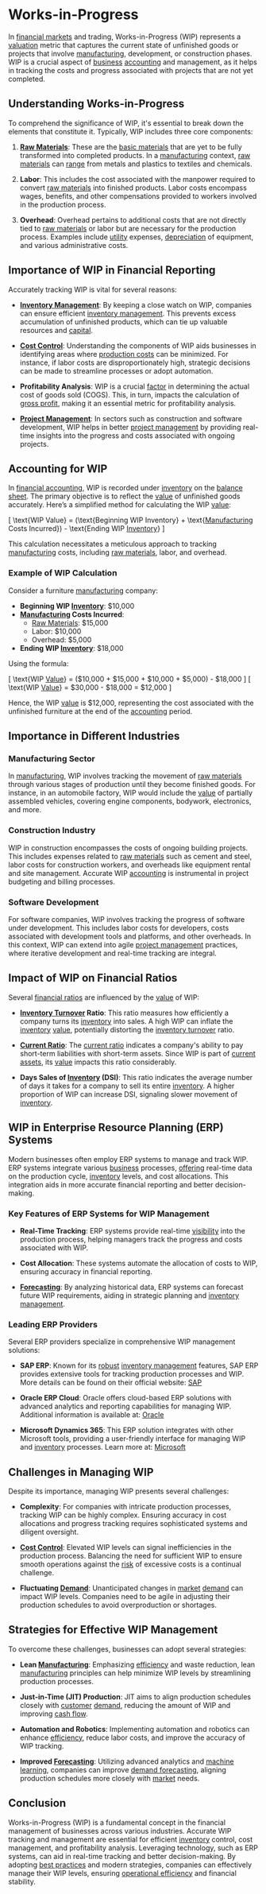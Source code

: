 # Works-in-Progress

In [financial markets](../f/financial_market.md) and trading, Works-in-Progress (WIP) represents a [valuation](../v/valuation.md) metric that captures the current state of unfinished goods or projects that involve [manufacturing](../m/manufacturing.md), development, or construction phases. WIP is a crucial aspect of [business](../b/business.md) [accounting](../a/accounting.md) and management, as it helps in tracking the costs and progress associated with projects that are not yet completed.

## Understanding Works-in-Progress

To comprehend the significance of WIP, it's essential to break down the elements that constitute it. Typically, WIP includes three core components:

1. **[Raw Materials](../r/raw_materials.md)**: These are the [basic materials](../b/basic_materials.md) that are yet to be fully transformed into completed products. In a [manufacturing](../m/manufacturing.md) context, [raw materials](../r/raw_materials.md) can [range](../r/range.md) from metals and plastics to textiles and chemicals.
 
2. **Labor**: This includes the cost associated with the manpower required to convert [raw materials](../r/raw_materials.md) into finished products. Labor costs encompass wages, benefits, and other compensations provided to workers involved in the production process.

3. **Overhead**: Overhead pertains to additional costs that are not directly tied to [raw materials](../r/raw_materials.md) or labor but are necessary for the production process. Examples include [utility](../u/utility.md) expenses, [depreciation](../d/depreciation.md) of equipment, and various administrative costs.

## Importance of WIP in Financial Reporting

Accurately tracking WIP is vital for several reasons:

- **[Inventory Management](../i/inventory_management.md)**: By keeping a close watch on WIP, companies can ensure efficient [inventory management](../i/inventory_management.md). This prevents excess accumulation of unfinished products, which can tie up valuable resources and [capital](../c/capital.md).

- **[Cost Control](../c/cost_control.md)**: Understanding the components of WIP aids businesses in identifying areas where [production costs](../p/production_costs.md) can be minimized. For instance, if labor costs are disproportionately high, strategic decisions can be made to streamline processes or adopt automation.

- **Profitability Analysis**: WIP is a crucial [factor](../f/factor.md) in determining the actual cost of goods sold (COGS). This, in turn, impacts the calculation of [gross profit](../g/gross_profit.md), making it an essential metric for profitability analysis.

- **[Project Management](../p/project_management.md)**: In sectors such as construction and software development, WIP helps in better [project management](../p/project_management.md) by providing real-time insights into the progress and costs associated with ongoing projects.

## Accounting for WIP

In [financial accounting](../f/financial_accounting.md), WIP is recorded under [inventory](../i/inventory.md) on the [balance sheet](../b/balance_sheet.md). The primary objective is to reflect the [value](../v/value.md) of unfinished goods accurately. Here’s a simplified method for calculating the WIP [value](../v/value.md):

\[ \text{WIP Value} = (\text{Beginning WIP Inventory} + \text{[Manufacturing](../m/manufacturing.md) Costs Incurred}) - \text{Ending WIP [Inventory](../i/inventory.md)} \]

This calculation necessitates a meticulous approach to tracking [manufacturing](../m/manufacturing.md) costs, including [raw materials](../r/raw_materials.md), labor, and overhead.

### Example of WIP Calculation

Consider a furniture [manufacturing](../m/manufacturing.md) company:

- **Beginning WIP [Inventory](../i/inventory.md)**: $10,000
- **[Manufacturing](../m/manufacturing.md) Costs Incurred**:
  - [Raw Materials](../r/raw_materials.md): $15,000
  - Labor: $10,000
  - Overhead: $5,000
- **Ending WIP [Inventory](../i/inventory.md)**: $18,000

Using the formula:

\[ \text{WIP [Value](../v/value.md)} = ($10,000 + $15,000 + $10,000 + $5,000) - $18,000 \]
\[ \text{WIP [Value](../v/value.md)} = $30,000 - $18,000 = $12,000 \]

Hence, the WIP [value](../v/value.md) is $12,000, representing the cost associated with the unfinished furniture at the end of the [accounting](../a/accounting.md) period.

## Importance in Different Industries

### Manufacturing Sector

In [manufacturing](../m/manufacturing.md), WIP involves tracking the movement of [raw materials](../r/raw_materials.md) through various stages of production until they become finished goods. For instance, in an automobile factory, WIP would include the [value](../v/value.md) of partially assembled vehicles, covering engine components, bodywork, electronics, and more.

### Construction Industry

WIP in construction encompasses the costs of ongoing building projects. This includes expenses related to [raw materials](../r/raw_materials.md) such as cement and steel, labor costs for construction workers, and overheads like equipment rental and site management. Accurate WIP [accounting](../a/accounting.md) is instrumental in project budgeting and billing processes.

### Software Development

For software companies, WIP involves tracking the progress of software under development. This includes labor costs for developers, costs associated with development tools and platforms, and other overheads. In this context, WIP can extend into agile [project management](../p/project_management.md) practices, where iterative development and real-time tracking are integral.

## Impact of WIP on Financial Ratios

Several [financial ratios](../f/financial_ratios.md) are influenced by the [value](../v/value.md) of WIP:

- **[Inventory Turnover](../i/inventory_turnover.md) Ratio**: This ratio measures how efficiently a company turns its [inventory](../i/inventory.md) into sales. A high WIP can inflate the [inventory](../i/inventory.md) [value](../v/value.md), potentially distorting the [inventory turnover](../i/inventory_turnover.md) ratio.

- **[Current Ratio](../c/current_ratio.md)**: The [current ratio](../c/current_ratio.md) indicates a company's ability to pay short-term liabilities with short-term assets. Since WIP is part of [current assets](../c/current_assets.md), its [value](../v/value.md) impacts this ratio considerably.

- **Days Sales of [Inventory](../i/inventory.md) (DSI)**: This ratio indicates the average number of days it takes for a company to sell its entire [inventory](../i/inventory.md). A higher proportion of WIP can increase DSI, signaling slower movement of [inventory](../i/inventory.md).

## WIP in Enterprise Resource Planning (ERP) Systems

Modern businesses often employ ERP systems to manage and track WIP. ERP systems integrate various [business](../b/business.md) processes, [offering](../o/offering.md) real-time data on the production cycle, [inventory](../i/inventory.md) levels, and cost allocations. This integration aids in more accurate financial reporting and better decision-making.

### Key Features of ERP Systems for WIP Management

- **Real-Time Tracking**: ERP systems provide real-time [visibility](../v/visibility.md) into the production process, helping managers track the progress and costs associated with WIP.

- **Cost Allocation**: These systems automate the allocation of costs to WIP, ensuring accuracy in financial reporting.

- **[Forecasting](../f/forecasting.md)**: By analyzing historical data, ERP systems can forecast future WIP requirements, aiding in strategic planning and [inventory management](../i/inventory_management.md).

### Leading ERP Providers

Several ERP providers specialize in comprehensive WIP management solutions:

- **SAP ERP**: Known for its [robust](../r/robust.md) [inventory management](../i/inventory_management.md) features, SAP ERP provides extensive tools for tracking production processes and WIP. More details can be found on their official website: [SAP](https://www.sap.com/products/erp.html)

- **Oracle ERP Cloud**: Oracle offers cloud-based ERP solutions with advanced analytics and reporting capabilities for managing WIP. Additional information is available at: [Oracle](https://www.oracle.com/cloud/erp/)

- **Microsoft Dynamics 365**: This ERP solution integrates with other Microsoft tools, providing a user-friendly interface for managing WIP and [inventory](../i/inventory.md) processes. Learn more at: [Microsoft](https://dynamics.microsoft.com/en-us/erp/overview/)

## Challenges in Managing WIP

Despite its importance, managing WIP presents several challenges:

- **Complexity**: For companies with intricate production processes, tracking WIP can be highly complex. Ensuring accuracy in cost allocations and progress tracking requires sophisticated systems and diligent oversight.

- **[Cost Control](../c/cost_control.md)**: Elevated WIP levels can signal inefficiencies in the production process. Balancing the need for sufficient WIP to ensure smooth operations against the [risk](../r/risk.md) of excessive costs is a continual challenge.

- **Fluctuating [Demand](../d/demand.md)**: Unanticipated changes in [market](../m/market.md) [demand](../d/demand.md) can impact WIP levels. Companies need to be agile in adjusting their production schedules to avoid overproduction or shortages.

## Strategies for Effective WIP Management

To overcome these challenges, businesses can adopt several strategies:

- **Lean [Manufacturing](../m/manufacturing.md)**: Emphasizing [efficiency](../e/efficiency.md) and waste reduction, lean [manufacturing](../m/manufacturing.md) principles can help minimize WIP levels by streamlining production processes.

- **Just-in-Time (JIT) Production**: JIT aims to align production schedules closely with [customer](../c/customer.md) [demand](../d/demand.md), reducing the amount of WIP and improving [cash flow](../c/cash_flow.md).

- **Automation and Robotics**: Implementing automation and robotics can enhance [efficiency](../e/efficiency.md), reduce labor costs, and improve the accuracy of WIP tracking.

- **Improved [Forecasting](../f/forecasting.md)**: Utilizing advanced analytics and [machine learning](../m/machine_learning.md), companies can improve [demand forecasting](../d/demand_forecasting.md), aligning production schedules more closely with [market](../m/market.md) needs.

## Conclusion

Works-in-Progress (WIP) is a fundamental concept in the financial management of businesses across various industries. Accurate WIP tracking and management are essential for efficient [inventory](../i/inventory.md) control, cost management, and profitability analysis. Leveraging technology, such as ERP systems, can aid in real-time tracking and better decision-making. By adopting [best practices](../b/best_practices.md) and modern strategies, companies can effectively manage their WIP levels, ensuring [operational efficiency](../o/operational_efficiency_in_trading.md) and financial stability.